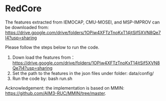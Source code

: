 # RedCore

The features extracted from IEMOCAP, CMU-MOSEI, and MSP-IMPROV can be downloaded from: https://drive.google.com/drive/folders/1OPiw4XFTzTnoKxT14jtSif5XVN8Qe7l4?usp=sharing

Please follow the steps below to run the code.
1. Down load the features from： https://drive.google.com/drive/folders/1OPiw4XFTzTnoKxT14jtSif5XVN8Qe7l4?usp=sharing
2. Set the path to the features in the json files under folder: data/config/
3. Run the code by: bash run.sh

Acknowledgement: the implementation is based on MMIN: https://github.com/AIM3-RUC/MMIN/tree/master.
